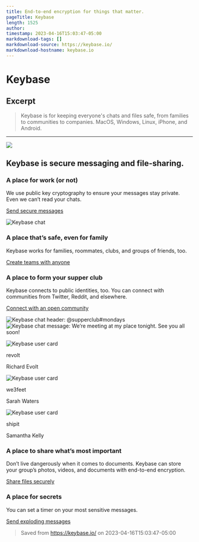 ```yaml
---
title: End-to-end encryption for things that matter.
pageTitle: Keybase
length: 1525
author: 
timestamp: 2023-04-16T15:03:47-05:00
markdownload-tags: []
markdownload-source: https://keybase.io/
markdownload-hostname: keybase.io
---
```


# Keybase

## Excerpt
> Keybase is for keeping everyone's chats and files safe, from families to communities to companies. MacOS, Windows, Linux, iPhone, and Android.

---
[![][fig1]](https://keybase.io/#_)

## Keybase is secure messaging and file-sharing.

### A place for work (or not)

We use public key cryptography to ensure your messages stay private. Even we can’t read your chats.

[Send secure messages](https://keybase.io/#_)

![Keybase chat][fig2]

### A place that’s safe, even for family

Keybase works for families, roommates, clubs, and groups of friends, too.

[Create teams with anyone](https://keybase.io/#_)

### A place to form your supper club

Keybase connects to public identities, too. You can connect with communities from Twitter, Reddit, and elsewhere.

[Connect with an open community](https://keybase.io/#_)

![Keybase chat header: @supperclub#mondays][fig3] ![Keybase chat message: We’re meeting at my place tonight. See you all soon!][fig4]

![Keybase user card][fig5]

revolt

Richard Evolt

![Keybase user card][fig6]

we3feet

Sarah Waters

![Keybase user card][fig7]

shipit

Samantha Kelly

### A place to share what’s most important

Don’t live dangerously when it comes to documents. Keybase can store your group’s photos, videos, and documents with end-to-end encryption.

[Share files securely](https://keybase.io/#_)

### A place for secrets

You can set a timer on your most sensitive messages.

[Send exploding messages](https://keybase.io/#_)

[fig1]: https://keybase.io/images/badges/install-badge-linux-168-56@3x.png
[fig2]: https://keybase.io/images/splash/chat/1@3x.png
[fig3]: https://keybase.io/images/splash/club/header@3x.png
[fig4]: https://keybase.io/images/splash/club/message@3x.png
[fig5]: https://keybase.io/images/splash/club/revolt@3x.png
[fig6]: https://keybase.io/images/splash/club/we3feet@3x.png
[fig7]: https://keybase.io/images/splash/club/shipit@3x.png

> Saved from https://keybase.io/ on 2023-04-16T15:03:47-05:00